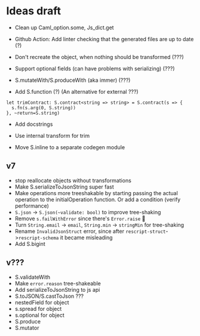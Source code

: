 # Ideas draft

- Clean up Caml_option.some, Js_dict.get

- Github Action: Add linter checking that the generated files are up to date (?)

- Don't recreate the object, when nothing should be transformed (???)

- Support optional fields (can have problems with serializing) (???)

- S.mutateWith/S.produceWith (aka immer) (???)

- Add S.function (?) (An alternative for external ???)

```
let trimContract: S.contract<string => string> = S.contract(s => {
  s.fn(s.arg(0, S.string))
}, ~return=S.string)
```

- Add docstrings

- Use internal transform for trim

- Move S.inline to a separate codegen module

## v7

- stop reallocate objects without transformations
- Make S.serializeToJsonString super fast
- Make operations more treeshakable by starting passing the actual operation to the initialOperation function. Or add a condition (verify performance)
- `S.json` -> `S.json(~validate: bool)` to improve tree-shaking
- Remove `s.failWithError` since there's `Error.raise` 🤔
- Turn `String.email` -> `email`, `String.min` -> `stringMin` for tree-shaking
- Rename `InvalidJsonStruct` error, since after `rescript-struct`->`rescript-schema` it became misleading
- Add S.bigint

## v???

- S.validateWith
- Make `error.reason` tree-shakeable
- Add serializeToJsonString to js api
- S.toJSON/S.castToJson ???
- nestedField for object
- s.spread for object
- s.optional for object
- S.produce
- S.mutator
